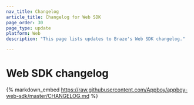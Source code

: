 ```yaml
---
nav_title: Changelog
article_title: Changelog for Web SDK
page_order: 30
page_type: update
platform: Web
description: "This page lists updates to Braze's Web SDK changelog."

---
```


# Web SDK changelog

{% markdown_embed https://raw.githubusercontent.com/Appboy/appboy-web-sdk/master/CHANGELOG.md %}
